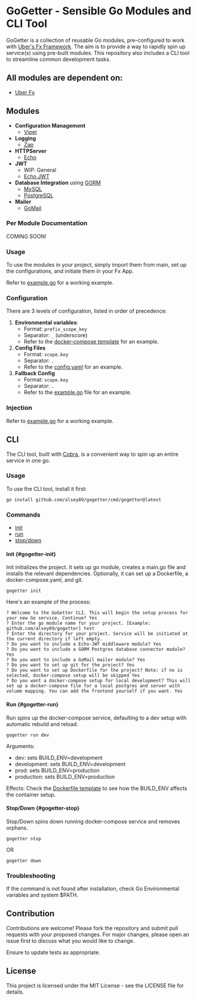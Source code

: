 # GoGetter - Sensible Go Modules and CLI Tool

GoGetter is a collection of reusable Go modules, pre-configured to work with [Uber's Fx Framework](https://github.com/uber-go/fx). The aim is to provide a way to rapidly spin up service(s) using pre-built modules. This repository also includes a CLI tool to streamline common development tasks.

## All modules are dependent on:

- [Uber Fx](https://github.com/uber-go/fx)

## Modules

- **Configuration Management**
  - [Viper](https://github.com/spf13/viper)
- **Logging**
  - [Zap](https://github.com/uber-go/zap)
- **HTTPServer**
  - [Echo](https://echo.labstack.com/)
- **JWT**
  - WIP: General
  - [Echo JWT](https://echo.labstack.com/)
- **Database Integration** using [GORM](https://gorm.io/index.html)
  - [MySQL](https://www.mysql.com/)
  - [PostgreSQL](https://www.postgresql.org/)
- **Mailer**
  - [GoMail](https://github.com/go-gomail/gomail)

### Per Module Documentation

COMING SOON!

### Usage

To use the modules in your project, simply import them from main, set up the configurations, and initiate them in your Fx App.

Refer to [example.go](./example.go) for a working example.

### Configuration

There are 3 levels of configuration, listed in order of precedence:

1. **Environmental variables**:
   - Format: `prefix_scope_key`
   - Separator: `_` (underscore)
   - Refer to the [docker-compose template](./cmd/templates/docker-compose.yaml.tpl) for an example.
2. **Config Files**
   - Format: `scope.key`
   - Separator: `.`
   - Refer to the [config.yaml](./config.yaml) for an example.
3. **Fallback Config**
   - Format: `scope.key`
   - Separator: `.`
   - Refer to the [example.go](./example.go) file for an example.

### Injection

Refer to [example.go](./example.go) for a working example.

## CLI

The CLI tool, built with [Cobra](https://github.com/spf13/cobra), is a convenient way to spin up an entire service in one go.

### Usage

To use the CLI tool, install it first:

```
go install github.com/alsey89/gogetter/cmd/gogetter@latest
```

### Commands

- [init](#gogetter-init)
- [run](#gogetter-run)
- [stop/down](#gogetter-stop)

#### Init {#gogetter-init}

Init initializes the project. It sets up go module, creates a main.go file and installs the relevant dependencies. Optionally, it can set up a Dockerfile, a docker-compose.yaml, and git.

```
gogetter init
```

Here's an example of the process:

```
? Welcome to the GoGetter CLI. This will begin the setup process for your new Go service. Continue? Yes
? Enter the go module name for your project. [Example: github.com/alsey89/gogetter] test
? Enter the directory for your project. Service will be initiated at the current directory if left empty.
? Do you want to include a Echo-JWT middleware module? Yes
? Do you want to include a GORM Postgres database connector module? Yes
? Do you want to include a GoMail mailer module? Yes
? Do you want to set up git for the project? Yes
? Do you want to set up Dockerfile for the project? Note: if no is selected, docker-compose setup will be skipped Yes
? Do you want a docker-compose setup for local development? This will set up a docker-compose file for a local postgres and server with volume mapping. You can add the frontend yourself if you want. Yes
```

#### Run {#gogetter-run}

Run spins up the docker-compose service, defaulting to a dev setup with automatic rebuild and reload.

```
gogetter run dev
```

Arguments:

- dev: sets BUILD_ENV=development
- development: sets BUILD_ENV=development
- prod: sets BUILD_ENV=production
- production: sets BUILD_ENV=production

Effects:
Check the [Dockerfile template](./cmd/templates/Dockerfile.tpl) to see how the BUILD_ENV affects the container setup.

#### Stop/Down {#gogetter-stop}

Stop/Down spins down running docker-compose service and removes orphans.

```
gogetter stop
```

OR

```
gogetter down
```

### Troubleshooting

If the command is not found after installation, check Go Environmental variables and system $PATH.

## Contribution

Contributions are welcome! Please fork the repository and submit pull requests with your proposed changes. For major changes, please open an issue first to discuss what you would like to change.

Ensure to update tests as appropriate.

## License

This project is licensed under the MIT License - see the LICENSE file for details.
